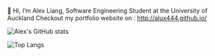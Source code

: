 👋 Hi, I’m Alex Liang,
Software Engineering Student at the University of Auckland
Checkout my portfolio website on : http://alux444.github.io/

![Alex's GitHub stats](https://github-readme-stats.vercel.app/api?username=alux444&hide=contribs,issues&show_icons=true&hide_title=true4&theme=tokyonight)

![Top Langs](https://github-readme-stats.vercel.app/api/top-langs/?username=alux444&layout=compact&theme=tokyonight)

<!---
alux444/alux444 is a ✨ special ✨ repository because its `README.md` (this file) appears on your GitHub profile.
You can click the Preview link to take a look at your changes.
--->
